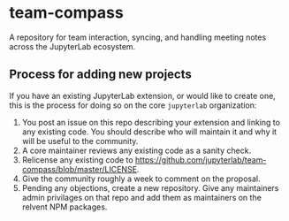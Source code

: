 # team-compass

A repository for team interaction, syncing, and handling meeting notes across the JupyterLab ecosystem.


## Process for adding new projects

If you have an existing JupyterLab extension, or would like to create one, this is the process
for doing so on the core `jupyterlab` organization:

1. You post an issue on this repo describing your extension and linking to any existing code. You should describe who will maintain it and why it will be useful to the community.
2.  A core maintainer reviews any existing code as a sanity check.
3.  Relicense any existing code to https://github.com/jupyterlab/team-compass/blob/master/LICENSE.
4.  Give the community roughly a week to comment on the proposal.
5. Pending any objections, create a new repository. Give any maintainers admin privilages on that repo and add them as maintainers on the relvent NPM packages.
